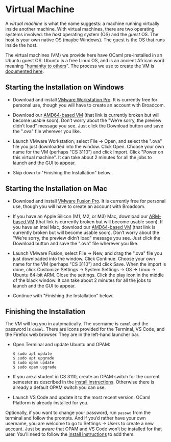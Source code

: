 # Virtual Machine

A *virtual machine* is what the name suggests: a machine running virtually
inside another machine. With virtual machines, there are two operating systems
involved: the *host* operating system (OS) and the *guest* OS. The host is your
own native OS (maybe Windows). The guest is the OS that runs inside the host.

The virtual machines (VM) we provide here have OCaml pre-installed in an Ubuntu
guest OS. Ubuntu is a free Linux OS, and is an ancient African word meaning
"[humanity to others][ubuntu]". The process we use to create the VM is
[documented here][vmrepo].

[ubuntu]: https://ubuntu.com/about
[vmrepo]: https://github.com/cs3110/vm

## Starting the Installation on Windows

- Download and install [VMware Workstation Pro][vmware]. It is currently free for personal use, though you will have to create an account with Broadcom.

- Download our [AMD64-based VM][3110vm-amd64] (that link is currently broken but will become usable soon). Don’t worry about the "We’re sorry, the preview didn’t load" message you see. Just click the Download button and save the ".ova" file wherever you like.

- Launch VMware Workstation, select File → Open, and select the ".ova" file you just downloaded into the window. Click Open. Choose your own name for the VM (perhaps "CS 3110") and click Import. Click "Power on this virtual machine". It can take about 2 minutes for all the jobs to launch and the GUI to appear.

- Skip down to "Finishing the Installation" below.

## Starting the Installation on Mac

- Download and install [VMware Fusion Pro][vmware]. It is currently free for personal use, though you will have to create an account with Broadcom.

- If you have an Apple Silicon (M1, M2, or M3) Mac, download our [ARM-based VM][3110vm-arm] (that link is currently broken but will become usable soon). If you have an Intel Mac, download our [AMD64-based VM][3110vm-amd64] (that link is currently broken but will become usable soon). Don’t worry about the "We’re sorry, the preview didn’t load" message you see. Just click the Download button and save the ".ova" file wherever you like.

- Launch VMware Fusion, select File → New, and drag the ".ova" file you just downloaded into the window. Click Continue. Choose your own name for the VM (perhaps "CS 3110") and click Save. When the import is done, click Customize Settings → System Settings → OS → Linux → Ubuntu 64-bit ARM. Close the settings. Click the play icon in the middle of the black window. It can take about 2 minutes for all the jobs to launch and the GUI to appear.

- Continue with "Finishing the Installation" below.

## Finishing the Installation

The VM will log you in automatically. The username is `camel` and the password is `camel`. There are icons provided for the Terminal, VS Code, and the Firefox web browser. They are in the left-hand launcher bar.

- Open Terminal and update Ubuntu and OPAM:

  ```console
  $ sudo apt update
  $ sudo apt upgrade
  $ sudo opam update
  $ sudo opam upgrade
  ```

- If you are a student in CS 3110, create an OPAM switch for the current semester as described in the [install instructions](../preface/install.md). Otherwise there is already a default OPAM switch you can use.

- Launch VS Code and update it to the most recent version. OCaml Platform is already installed for you.

Optionally, if you want to change your password, run `passwd` from the terminal and follow the prompts. And if you’d rather have your own username, you are welcome to go to Settings → Users to create a new account. Just be aware that OPAM and VS Code won’t be installed for that user. You'll need to follow the [install instructions](../preface/install.md) to add them.

[vmware]: https://www.vmware.com/products/desktop-hypervisor/workstation-and-fusion
[3110vm-arm]: https://cornell.box.com/v/cs3110vm-24.04-arm
[3110vm-amd64]: https://cornell.box.com/v/cs3110vm-24.04-amd64
